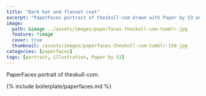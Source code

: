 ```yaml
---
title: "Dark hat and flannet coat"
excerpt: "PaperFaces portrait of theskull-com drawn with Paper by 53 on an iPad."
image: 
  path: &image ../assets/images/paperfaces-theskull-com-tumblr.jpg 
  feature: *image
  cover: true
  thumbnail: /assets/images/paperfaces-theskull-com-tumblr-150.jpg
categories: [paperfaces]
tags: [portrait, illustration, Paper by 53]
---
```


PaperFaces portrait of theskull-com.

{% include boilerplate/paperfaces.md %}
